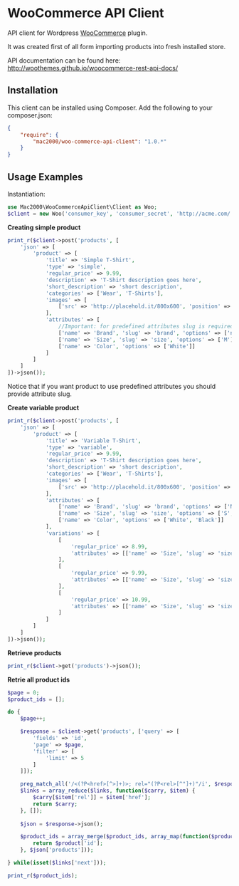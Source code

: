 WooCommerce API Client
======================

API client for Wordpress [WooCommerce](https://wordpress.org/plugins/woocommerce/) plugin.

It was created first of all form importing products into fresh installed store.

API documentation can be found here: http://woothemes.github.io/woocommerce-rest-api-docs/

Installation
------------

This client can be installed using Composer. Add the following to your composer.json:

```json
{
    "require": {
        "mac2000/woo-commerce-api-client": "1.0.*"
    }
}
```

Usage Examples
--------------

Instantiation:

```php
use Mac2000\WooCommerceApiClient\Client as Woo;
$client = new Woo('consumer_key', 'consumer_secret', 'http://acme.com/');
```

**Creating simple product**

```php
print_r($client->post('products', [
    'json' => [
        'product' => [
            'title' => 'Simple T-Shirt',
            'type' => 'simple',
            'regular_price' => 9.99,
            'description' => 'T-Shirt description goes here',
            'short_description' => 'short description',
            'categories' => ['Wear', 'T-Shirts'],
            'images' => [
                ['src' => 'http://placehold.it/800x600', 'position' => 0]
            ],
            'attributes' => [
                //Important: for predefined attributes slug is required, and options should contain slugs rather than names
                ['name' => 'Brand', 'slug' => 'brand', 'options' => ['nike']],
                ['name' => 'Size', 'slug' => 'size', 'options' => ['M']],
                ['name' => 'Color', 'options' => ['White']]
            ]
        ]
    ]
])->json());
```

Notice that if you want product to use predefined attributes you should provide attribute slug.

**Create variable product**

```php
print_r($client->post('products', [
    'json' => [
        'product' => [
            'title' => 'Variable T-Shirt',
            'type' => 'variable',
            'regular_price' => 9.99,
            'description' => 'T-Shirt description goes here',
            'short_description' => 'short description',
            'categories' => ['Wear', 'T-Shirts'],
            'images' => [
                ['src' => 'http://placehold.it/800x600', 'position' => 0]
            ],
            'attributes' => [
                ['name' => 'Brand', 'slug' => 'brand', 'options' => ['Nike']],
                ['name' => 'Size', 'slug' => 'size', 'options' => ['S','M','L'], 'variation' => true], //Notice: All options that will be used in variations should be here
                ['name' => 'Color', 'options' => ['White', 'Black']]
            ],
            'variations' => [
                [
                    'regular_price' => 8.99,
                    'attributes' => [['name' => 'Size', 'slug' => 'size', 'option' => 'S']]
                ],
                [
                    'regular_price' => 9.99,
                    'attributes' => [['name' => 'Size', 'slug' => 'size', 'option' => 'M']]
                ],
                [
                    'regular_price' => 10.99,
                    'attributes' => [['name' => 'Size', 'slug' => 'size', 'option' => 'L']]
                ]
            ]
        ]
    ]
])->json());
```

**Retrieve products**

```php
print_r($client->get('products')->json());
```

**Retrie all product ids**

```php
$page = 0;
$product_ids = [];

do {
    $page++;

    $response = $client->get('products', ['query' => [
        'fields' => 'id',
        'page' => $page,
        'filter' => [
            'limit' => 5
        ]
    ]]);

    preg_match_all('/<(?P<href>[^>]+)>; rel="(?P<rel>[^"]+)"/i', $response->getHeader('Link'), $links, PREG_SET_ORDER);
    $links = array_reduce($links, function($carry, $item) {
        $carry[$item['rel']] = $item['href'];
        return $carry;
    }, []);
    
    $json = $response->json();

    $product_ids = array_merge($product_ids, array_map(function($product) {
        return $product['id'];
    }, $json['products']));

} while(isset($links['next']));

print_r($product_ids);
```
